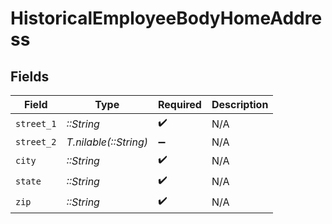 # HistoricalEmployeeBodyHomeAddress


## Fields

| Field                 | Type                  | Required              | Description           |
| --------------------- | --------------------- | --------------------- | --------------------- |
| `street_1`            | *::String*            | :heavy_check_mark:    | N/A                   |
| `street_2`            | *T.nilable(::String)* | :heavy_minus_sign:    | N/A                   |
| `city`                | *::String*            | :heavy_check_mark:    | N/A                   |
| `state`               | *::String*            | :heavy_check_mark:    | N/A                   |
| `zip`                 | *::String*            | :heavy_check_mark:    | N/A                   |